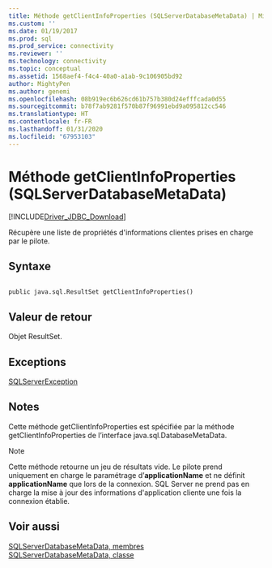 ```yaml
---
title: Méthode getClientInfoProperties (SQLServerDatabaseMetaData) | Microsoft Docs
ms.custom: ''
ms.date: 01/19/2017
ms.prod: sql
ms.prod_service: connectivity
ms.reviewer: ''
ms.technology: connectivity
ms.topic: conceptual
ms.assetid: 1568aef4-f4c4-40a0-a1ab-9c106905bd92
author: MightyPen
ms.author: genemi
ms.openlocfilehash: 08b919ec6b626cd61b757b380d24efffcada0d55
ms.sourcegitcommit: b78f7ab9281f570b87f96991ebd9a095812cc546
ms.translationtype: HT
ms.contentlocale: fr-FR
ms.lasthandoff: 01/31/2020
ms.locfileid: "67953103"
---
```

# <a name="getclientinfoproperties-method-sqlserverdatabasemetadata"></a>Méthode getClientInfoProperties (SQLServerDatabaseMetaData)
[!INCLUDE[Driver_JDBC_Download](../../../includes/driver_jdbc_download.md)]

  Récupère une liste de propriétés d'informations clientes prises en charge par le pilote.  
  
## <a name="syntax"></a>Syntaxe  
  
```  
  
public java.sql.ResultSet getClientInfoProperties()  
```  
  
## <a name="return-value"></a>Valeur de retour  
 Objet ResultSet.  
  
## <a name="exceptions"></a>Exceptions  
 [SQLServerException](../../../connect/jdbc/reference/sqlserverexception-class.md)  
  
## <a name="remarks"></a>Notes  
 Cette méthode getClientInfoProperties est spécifiée par la méthode getClientInfoProperties de l’interface java.sql.DatabaseMetaData.  
  
> [!NOTE]  
>  Cette méthode retourne un jeu de résultats vide. Le pilote prend uniquement en charge le paramétrage d’**applicationName** et ne définit **applicationName** que lors de la connexion. SQL Server ne prend pas en charge la mise à jour des informations d'application cliente une fois la connexion établie.  
  
## <a name="see-also"></a>Voir aussi  
 [SQLServerDatabaseMetaData, membres](../../../connect/jdbc/reference/sqlserverdatabasemetadata-members.md)   
 [SQLServerDatabaseMetaData, classe](../../../connect/jdbc/reference/sqlserverdatabasemetadata-class.md)  
  
  
